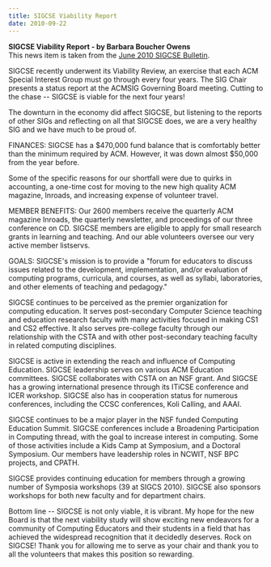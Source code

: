 ```yaml
---
title: SIGCSE Viability Report
date: 2010-09-22
---
```


**SIGCSE Viability Report - by Barbara Boucher Owens**\
This news item is taken from the [June 2010 SIGCSE
Bulletin](http://portal.acm.org/toc.cfm?id=1816261&coll=portal&dl=ACM&type=issue&idx=J688&part=newsletter&WantType=Newsletters&title=ACM%20SIGCSE%20Bulletin&CFID=104639932&CFTOKEN=17124540).

SIGCSE recently underwent its Viability Review, an exercise that each
ACM Special Interest Group must go through every four years. The SIG
Chair presents a status report at the ACMSIG Governing Board meeting.
Cutting to the chase -- SIGCSE is viable for the next four years!

The downturn in the economy did affect SIGCSE, but listening to the
reports of other SIGs and reflecting on all that SIGCSE does, we are a
very healthy SIG and we have much to be proud of.

FINANCES: SIGCSE has a \$470,000 fund balance that is comfortably better
than the minimum required by ACM. However, it was down almost \$50,000
from the year before.

Some of the specific reasons for our shortfall were due to quirks in
accounting, a one-time cost for moving to the new high quality ACM
magazine, Inroads, and increasing expense of volunteer travel.

MEMBER BENEFITS: Our 2600 members receive the quarterly ACM magazine
Inroads, the quarterly newsletter, and proceedings of our three
conference on CD. SIGCSE members are eligible to apply for small
research grants in learning and teaching. And our able volunteers
oversee our very active member listservs.

GOALS: SIGCSE's mission is to provide a "forum for educators to discuss
issues related to the development, implementation, and/or evaluation of
computing programs, curricula, and courses, as well as syllabi,
laboratories, and other elements of teaching and pedagogy.\"

SIGCSE continues to be perceived as the premier organization for
computing education. It serves post-secondary Computer Science teaching
and education research faculty with many activities focused in making
CS1 and CS2 effective. It also serves pre-college faculty through our
relationship with the CSTA and with other post-secondary teaching
faculty in related computing disciplines.

SIGCSE is active in extending the reach and influence of Computing
Education. SIGCSE leadership serves on various ACM Education committees.
SIGCSE collaborates with CSTA on an NSF grant. And SIGCSE has a growing
international presence through its ITiCSE conference and ICER workshop.
SIGCSE also has in cooperation status for numerous conferences,
including the CCSC conferences, Koli Calling, and AAAI.

SIGCSE continues to be a major player in the NSF funded Computing
Education Summit. SIGCSE conferences include a Broadening Participation
in Computing thread, with the goal to increase interest in computing.
Some of those activities include a Kids Camp at Symposium, and a
Doctoral Symposium. Our members have leadership roles in NCWIT, NSF BPC
projects, and CPATH.

SIGCSE provides continuing education for members through a growing
number of Symposia workshops (39 at SIGCS 2010). SIGCSE also sponsors
workshops for both new faculty and for department chairs.

Bottom line -- SIGCSE is not only viable, it is vibrant. My hope for the
new Board is that the next viability study will show exciting new
endeavors for a community of Computing Educators and their students in a
field that has achieved the widespread recognition that it decidedly
deserves. Rock on SIGCSE! Thank you for allowing me to serve as your
chair and thank you to all the volunteers that makes this position so
rewarding.